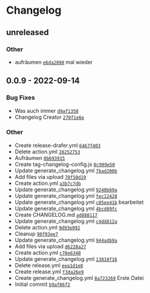# Changelog

## unreleased

### Other

- aufräumen [`e6da2898`](https://github.com/puppyspike/Spikes-Test/commit/e6da2898960fc3ba8586e6be43c72ffffee65302)
mal wieder

## 0.0.9 - 2022-09-14

### Bug Fixes

- Was auch immer [`d9af1358`](https://github.com/puppyspike/Spikes-Test/commit/d9af13587c7e912626da24384cb3839499079237)
- Changelog Creator [`270f1e6e`](https://github.com/puppyspike/Spikes-Test/commit/270f1e6e13e213621df5d2a3b844d0fc6570b1df)

### Other

- Create release-drafer.yml [`6467f403`](https://github.com/puppyspike/Spikes-Test/commit/6467f4031cdd82eb0b9eb007df54629e17e72f86)
- Delete action.yml [`28252753`](https://github.com/puppyspike/Spikes-Test/commit/28252753af27c488f332869d70867977dde17a7c)
- Aufräumen [`0b693915`](https://github.com/puppyspike/Spikes-Test/commit/0b6939155f4424abeca82820a343071b911b4d6d)
- Create tag-changelog-config.js [`0c999e50`](https://github.com/puppyspike/Spikes-Test/commit/0c999e50303dbf3a0bf98f9d2b7f1e61b6065b56)
- Update generate_changelog.yml [`7bad200b`](https://github.com/puppyspike/Spikes-Test/commit/7bad200b2c30d26afc7cf212e5a10190e790e1c9)
- Add files via upload [`70f50d19`](https://github.com/puppyspike/Spikes-Test/commit/70f50d19e41456c5596cef248bc58bc52a3def18)
- Create action.yml [`a3b7c7db`](https://github.com/puppyspike/Spikes-Test/commit/a3b7c7db7673655d1eefe93a809cca64389a3b5d)
- Update generate_changelog.yml [`9240b69a`](https://github.com/puppyspike/Spikes-Test/commit/9240b69a45a7d03667d2333ca193ece2149e66f3)
- Update generate_changelog.yml [`fec12428`](https://github.com/puppyspike/Spikes-Test/commit/fec12428c7bb6151dfde071e2cc6c32a80adac13)
- Update generate_changelog.yml [`c05ee41b`](https://github.com/puppyspike/Spikes-Test/commit/c05ee41b7475b4f860416ed48290b66fbddfed5b)
bearbeitet
- Update generate_changelog.yml [`4bcd89fc`](https://github.com/puppyspike/Spikes-Test/commit/4bcd89fc3b9cdbd5cbaf605db0af91fac918142e)
- Create CHANGELOG.md [`ad888117`](https://github.com/puppyspike/Spikes-Test/commit/ad8881170ec281a4260220c1ff9772d8fb518a76)
- Update generate_changelog.yml [`c4dd812a`](https://github.com/puppyspike/Spikes-Test/commit/c4dd812ab1ea73ec98f8ba545ff0a8e110cf5058)
- Delete action.yml [`9d93e092`](https://github.com/puppyspike/Spikes-Test/commit/9d93e092d87e69c3cc53121aa0fcc9fe30041123)
- Cleanup [`98f93ee7`](https://github.com/puppyspike/Spikes-Test/commit/98f93ee70fef4eda9b3a83a197134eb77964b46e)
- Update generate_changelog.yml [`944adb9a`](https://github.com/puppyspike/Spikes-Test/commit/944adb9a3638172aa1311b2f3b443c64620a0533)
- Add files via upload [`d6228a27`](https://github.com/puppyspike/Spikes-Test/commit/d6228a27585ba7ed3eb74488604abae6bca97f78)
- Create action.yml [`c70e6348`](https://github.com/puppyspike/Spikes-Test/commit/c70e63480e54840377570cad33b2c996759b91ce)
- Update generate_changelog.yml [`13810f16`](https://github.com/puppyspike/Spikes-Test/commit/13810f1622564757e6f1bafb3f3211fe286a2c48)
- Delete release.yml [`eea1d1e8`](https://github.com/puppyspike/Spikes-Test/commit/eea1d1e8127251c45baebc94ebef4acc94f57dfe)
- Create release.yml [`f3da26e9`](https://github.com/puppyspike/Spikes-Test/commit/f3da26e9068323034d50906f6aa6ac5374713252)
- Create generate_changelog.yml [`8a723269`](https://github.com/puppyspike/Spikes-Test/commit/8a7232692b1a20032fe7db5dee9c1d7c266f9e64)
Erste Datei
- Initial commit [`b9af86f2`](https://github.com/puppyspike/Spikes-Test/commit/b9af86f2461c2b18028b3079b0f94a4a30b0e065)